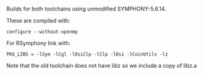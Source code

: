 Builds for both toolchains using unmodified SYMPHONY-5.6.14.

These are compiled with:

    configure --without-openmp

For RSymphony link with:

    PKG_LIBS = -lSym -lCgl -lOsiClp -lClp -lOsi -lCoinUtils -lz

Note that the old toolchain does not have libz so we include a copy of libz.a
